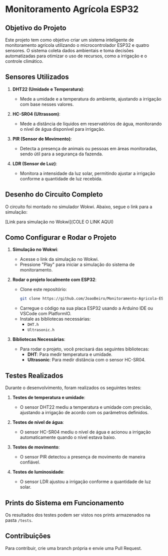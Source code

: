 # Monitoramento Agrícola ESP32

## Objetivo do Projeto

Este projeto tem como objetivo criar um sistema inteligente de monitoramento agrícola utilizando o microcontrolador ESP32 e quatro sensores. O sistema coleta dados ambientais e toma decisões automatizadas para otimizar o uso de recursos, como a irrigação e o controle climático.

## Sensores Utilizados

1. **DHT22 (Umidade e Temperatura)**:
   - Mede a umidade e a temperatura do ambiente, ajustando a irrigação com base nesses valores.
   
2. **HC-SR04 (Ultrassom)**:
   - Mede a distância de líquidos em reservatórios de água, monitorando o nível de água disponível para irrigação.
   
3. **PIR (Sensor de Movimento)**:
   - Detecta a presença de animais ou pessoas em áreas monitoradas, sendo útil para a segurança da fazenda.
   
4. **LDR (Sensor de Luz)**:
   - Monitora a intensidade da luz solar, permitindo ajustar a irrigação conforme a quantidade de luz recebida.

## Desenho do Circuito Completo

O circuito foi montado no simulador Wokwi. Abaixo, segue o link para a simulação:

[Link para simulação no Wokwi](COLE O LINK AQUI)

## Como Configurar e Rodar o Projeto

1. **Simulação no Wokwi**:
   - Acesse o link da simulação no Wokwi.
   - Pressione "Play" para iniciar a simulação do sistema de monitoramento.

2. **Rodar o projeto localmente com ESP32**:
   - Clone este repositório:
     ```bash
     git clone https://github.com/JoaoBeiro/Monitoramento-Agricola-ESP32.git
     ```
   - Carregue o código na sua placa ESP32 usando a Arduino IDE ou VSCode com PlatformIO.
   - Instale as bibliotecas necessárias:
     - `DHT.h`
     - `Ultrasonic.h`

3. **Bibliotecas Necessárias**:
   - Para rodar o projeto, você precisará das seguintes bibliotecas:
     - **DHT**: Para medir temperatura e umidade.
     - **Ultrasonic**: Para medir distância com o sensor HC-SR04.

## Testes Realizados

Durante o desenvolvimento, foram realizados os seguintes testes:

1. **Testes de temperatura e umidade**:
   - O sensor DHT22 mediu a temperatura e umidade com precisão, ajustando a irrigação de acordo com os parâmetros definidos.

2. **Testes de nível de água**:
   - O sensor HC-SR04 mediu o nível de água e acionou a irrigação automaticamente quando o nível estava baixo.

3. **Testes de movimento**:
   - O sensor PIR detectou a presença de movimento de maneira confiável.

4. **Testes de luminosidade**:
   - O sensor LDR ajustou a irrigação conforme a quantidade de luz solar.

## Prints do Sistema em Funcionamento

Os resultados dos testes podem ser vistos nos prints armazenados na pasta `/tests`.

## Contribuições

Para contribuir, crie uma branch própria e envie uma Pull Request.
